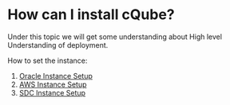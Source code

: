 # How can I install cQube?

Under this topic we will get some understanding about High level Understanding of deployment.&#x20;

How to set the instance:

1. [Oracle Instance Setup](https://cqube.sunbird.org/use-cqube/getting-started/oracle-instance-setup)
2. [AWS Instance Setup](https://cqube.sunbird.org/use-cqube/getting-started/aws-instance-setup)
3. [SDC Instance Setup ](https://cqube.sunbird.org/use-cqube/getting-started/sdc-instance-setup)

